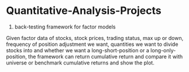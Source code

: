 # Quantitative-Analysis-Projects
1. back-testing framework for factor models

Given factor data of stocks, stock prices, trading status, max up or down, frequency of position adjustment we want, quantities we want to divide stocks into and whether we want a long-short-position or a long-only-position, the framework can return cumulative return and compare it with universe or benchmark cumulative returns and show the plot.
